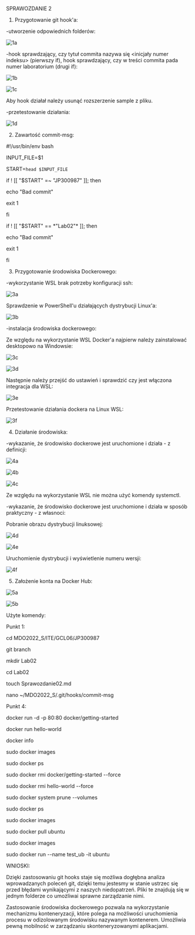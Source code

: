 SPRAWOZDANIE 2

1. Przygotowanie git hook'a:

-utworzenie odpowiednich folderów:

![1a](https://user-images.githubusercontent.com/92218468/159165429-373a3582-b16e-4941-a849-ba332e334f7e.JPG)

-hook sprawdzający, czy tytuł commita nazywa się <inicjały numer indeksu> (pierwszy if), hook sprawdzający, czy w treści commita pada numer laboratorium (drugi if):

![1b](https://user-images.githubusercontent.com/92218468/159165449-b0cf028e-467b-4a77-8a84-9df9e345e235.JPG)

![1c](https://user-images.githubusercontent.com/92218468/159165452-7a22f353-31b2-438b-96cf-9d5f441781bb.JPG)

Aby hook działał należy usunąć rozszerzenie sample z pliku.

-przetestowanie działania:

![1d](https://user-images.githubusercontent.com/92218468/159165459-58c01910-baf8-4db2-87fa-92008f5be619.JPG)


2. Zawartość commit-msg:
  
#!/usr/bin/env bash
  
INPUT_FILE=$1
  
START=`head $INPUT_FILE`
  
if ! [[ "$START" =~ "JP300987" ]]; then
  
  echo "Bad commit"
  
  exit 1
  
fi
  

if ! [[ "$START" == \*"Lab02"\* ]]; then
  
  echo "Bad commit"
  
  exit 1
  
fi


3. Przygotowanie środowiska Dockerowego:
  
-wykorzystanie WSL brak potrzeby konfiguracji ssh:

![3a](https://user-images.githubusercontent.com/92218468/159165471-93809097-0a99-4e85-8684-209e18694189.JPG)

Sprawdzenie w PowerShell'u działających dystrybucji Linux'a:

![3b](https://user-images.githubusercontent.com/92218468/159165474-b00d29f4-d7c2-46cf-8193-730fca550284.JPG)

-instalacja środowiska dockerowego:
  
Ze względu na wykorzystanie WSL Docker'a najpierw należy zainstalować desktopowo na Windowsie:

![3c](https://user-images.githubusercontent.com/92218468/159165476-705523cd-60f2-4f25-9157-9c07267d5bae.JPG)

![3d](https://user-images.githubusercontent.com/92218468/159165477-494af12e-1802-4c8e-9fb1-2c963fbac2fc.JPG)


Następnie należy przejść do ustawień i sprawdzić czy jest włączona integracja dla WSL:

![3e](https://user-images.githubusercontent.com/92218468/159165480-90c70658-b0d6-489f-b6ca-b6a48cea6ebf.JPG)

Przetestowanie działania dockera na Linux WSL:

![3f](https://user-images.githubusercontent.com/92218468/159165483-29f0da87-6009-457d-910d-7debb64e7792.JPG)


4. Działanie środowiska:

-wykazanie, że środowisko dockerowe jest uruchomione i działa - z definicji:

![4a](https://user-images.githubusercontent.com/92218468/159165486-972ac1b3-558d-478e-b51f-2c8c9920db88.JPG)

![4b](https://user-images.githubusercontent.com/92218468/159165492-d6838907-8004-4d92-a8b1-96685dbc435a.JPG)

![4c](https://user-images.githubusercontent.com/92218468/159165497-f7568817-5a51-476a-8d0d-aeb632e9e8a9.JPG)

Ze względu na wykorzystanie WSL nie można użyć komendy systemctl.

-wykazanie, że środowisko dockerowe jest uruchomione i działa w sposób praktyczny - z własnoci:

Pobranie obrazu dystrybucji linuksowej:

![4d](https://user-images.githubusercontent.com/92218468/159165501-3608c299-8d61-46f5-9c0c-a6bf8592fb3d.JPG)

![4e](https://user-images.githubusercontent.com/92218468/159165508-efcd0e1d-f492-4bd8-8abd-3d675f4dca50.JPG)


Uruchomienie dystrybucji i wyświetlenie numeru wersji:

![4f](https://user-images.githubusercontent.com/92218468/159165511-6ebeacfe-cfdd-4e1b-8ecb-3c68bd82c146.JPG)


5. Założenie konta na Docker Hub:

![5a](https://user-images.githubusercontent.com/92218468/159165515-0630ba17-fcf0-48e6-a218-ece202977201.JPG)

![5b](https://user-images.githubusercontent.com/92218468/159165516-064c426f-2646-406a-a18d-0dbfe2112fc9.JPG)


Użyte komendy:

Punkt 1:

cd MDO2022_S/ITE/GCL06/JP300987

git branch
  
mkdir Lab02

cd Lab02

touch Sprawozdanie02.md

nano ~/MDO2022_S/.git/hooks/commit-msg


Punkt 4:

docker run -d -p 80:80 docker/getting-started

docker run hello-world

docker info

sudo docker images

sudo docker ps

sudo docker rmi docker/getting-started --force

sudo docker rmi hello-world --force

sudo docker system prune --volumes

sudo docker ps

sudo docker images

sudo docker pull ubuntu

sudo docker images

sudo docker run --name test_ub -it ubuntu



WNIOSKI:

Dzięki zastosowaniu git hooks staje się możliwa dogłębna analiza wprowadzanych poleceń git, dzięki temu jestesmy w stanie ustrzec się przed błędami wynikającymi z naszych niedopatrzeń. Pliki te znajdują się w jednym folderze co umożliwai sprawne zarządzanie nimi.

Zastosowanie środowiska dockerowego pozwala na wykorzystanie mechanizmu konteneryzacji, które polega na możliwości uruchomienia procesu w odizolowanym środowisku nazywanym kontenerem. Umożliwia pewną mobilność w zarządzaniu skonteneryzowanymi aplikacjami.

